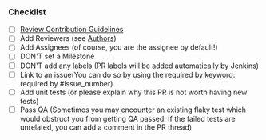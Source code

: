 ### Checklist
- [ ] [Review Contribution Guidelines](https://github.com/oharastream/ohara/blob/master/CONTRIBUTING.md)
- [ ] Add Reviewers (see [Authors](https://github.com/oharastream/ohara#authors))
- [ ] Add Assignees (of course, you are the assignee by default!)
- [ ] DON'T set a Milestone
- [ ] DON'T add any labels (PR labels will be added automatically by Jenkins)
- [ ] Link to an issue(You can do so by using the required by keyword: required by #issue_number)
- [ ] Add unit tests (or please explain why this PR is not worth having new tests)
- [ ] Pass QA (Sometimes you may encounter an existing flaky test which would obstruct you from getting QA passed. If the failed tests are unrelated, you can add a comment in the PR thread)